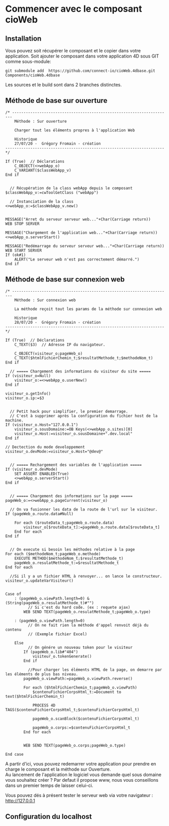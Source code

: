 ﻿# Commencer avec le composant cioWeb

## Installation

Vous pouvez soit récupérer le composant et le copier dans votre application.
Soit ajouter le composant dans votre application 4D sous GIT comme sous-module:
```terminal
git submodule add  https://github.com/connect-io/cioWeb.4dbase.git Components/cioWeb.4dbase
```

Les sources et le build sont dans 2 branches distinctes.

## Méthode de base sur ouverture

```4d
/* ----------------------------------------------------------------------
	Méthode : Sur ouverture
	
	Charger tout les éléments propres à l'application Web
	
	Historique
	27/07/20 -  Grégory Fromain - création
---------------------------------------------------------------------- */

If (True)  // Déclarations
	C_OBJECT(<>webApp_o)
	C_VARIANT($classWebApp_v)
End if 


  // Récupération de la class webApp depuis le composant
$classWebApp_v:=cwToolGetClass ("webApp")

  // Instanciation de la class
<>webApp_o:=$classWebApp_v.new()


MESSAGE("Arret du serveur serveur web..."+Char(Carriage return))
WEB STOP SERVER

MESSAGE("Chargement de l'application web..."+Char(Carriage return))
<>webApp_o.serverStart()

MESSAGE("Redémarrage du serveur serveur web..."+Char(Carriage return))
WEB START SERVER
If (ok#1)
	ALERT("Le serveur web n'est pas correctement démarré.")
End if 
```

## Méthode de base sur connexion web
```4d
/* ----------------------------------------------------------------------
	Méthode : Sur connexion web
	
	La méthode reçoit tout les params de la méthode sur connexion web
	
	Historique
	28/07/20 -  Grégory Fromain - création
----------------------------------------------------------------------*/

If (True)  // Déclarations
	C_TEXT($3)  // Adresse IP du navigateur.
	
	C_OBJECT(visiteur_o;pageWeb_o)
	C_TEXT($htmlFichierChemin_t;$resultatMethode_t;$methodeNom_t)
End if 

  // ===== Chargement des informations du visiteur du site =====
If (visiteur_o=Null)
	visiteur_o:=<>webApp_o.userNew()
End if 

visiteur_o.getInfo()
visiteur_o.ip:=$3

  
  // Petit hack pour simplifier, le premier demarrage.
  // C'est à supprimer après la configuration du fichier host de la machine.
If (visiteur_o.Host="127.0.0.1")
	visiteur_o.sousDomaine:=OB Keys(<>webApp_o.sites)[0]
	visiteur_o.Host:=visiteur_o.sousDomaine+".dev.local"
End if 

// Dectection du mode developpement
visiteur_o.devMode:=visiteur_o.Host="@dev@"


  // ===== Rechargement des variables de l'application =====
If (visiteur_o.devMode)
	SET ASSERT ENABLED(True)
	<>webApp_o.serverStart()
End if 


  // ===== Chargement des informations sur la page =====
pageWeb_o:=<>webApp_o.pageCurrent(visiteur_o)

  // On va fusionner les data de la route de l'url sur le visiteur.
If (pageWeb_o.route.data#Null)
	
	For each ($routeData_t;pageWeb_o.route.data)
		visiteur_o[$routeData_t]:=pageWeb_o.route.data[$routeData_t]
	End for each 
End if 


  // On execute si besoin les méthodes relative à la page
For each ($methodeNom_t;pageWeb_o.methode)
	EXECUTE METHOD($methodeNom_t;$resultatMethode_t)
	pageWeb_o.resulatMethode_t:=$resultatMethode_t
End for each 

  //Si il y a un fichier HTML à renvoyer... on lance le constructeur.
visiteur_o.updateVarVisiteur()


Case of 
	: (pageWeb_o.viewPath.length=0) & (String(pageWeb_o.resulatMethode_t)#"")
		  // Si c'est du hard code. (ex : requete ajax)
		WEB SEND TEXT(pageWeb_o.resulatMethode_t;pageWeb_o.type)
		
	: (pageWeb_o.viewPath.length=0)
		  // On ne fait rien la méthode d'appel renvoit déjà du contenu
		  // (Exemple fichier Excel)
		
	Else 
		  // On génére un nouveau token pour le visiteur
		If (pageWeb_o.lib#"404")
			visiteur_o.tokenGenerate()
		End if 
		
		  //Pour charger les éléments HTML de la page, on demarre par les éléments de plus bas niveau.
		pageWeb_o.viewPath:=pageWeb_o.viewPath.reverse()
		
		For each ($htmlFichierChemin_t;pageWeb_o.viewPath)
			$contenuFichierCorpsHtml_t:=Document to text($htmlFichierChemin_t)
			
			PROCESS 4D TAGS($contenuFichierCorpsHtml_t;$contenuFichierCorpsHtml_t)
			
			pageWeb_o.scanBlock($contenuFichierCorpsHtml_t)
			
			pageWeb_o.corps:=$contenuFichierCorpsHtml_t
		End for each 
		
		
		WEB SEND TEXT(pageWeb_o.corps;pageWeb_o.type)
		
End case 
```

A partir d'ici, vous pouvez redemarrer votre application pour prendre en charge le composant et la méthode sur Ouverture.<br />
Au lancement de l'application le logiciel vous demande quel sous domaine vous souhaitez créer ? Par defaut il propose www, nous vous conseillons dans un premier temps de laisser celui-ci.

Vous pouvez dés à présent tester le serveur web via votre navigateur : http://127.0.0.1

## Configuration du localhost